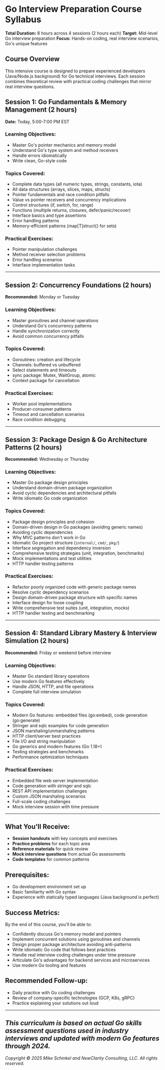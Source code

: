 # Go Interview Preparation Course Syllabus
**Total Duration:** 8 hours across 4 sessions (2 hours each)
**Target:** Mid-level Go interview preparation
**Focus:** Hands-on coding, real interview scenarios, Go's unique features

## Course Overview
This intensive course is designed to prepare experienced developers (Java/Node.js background) for Go technical interviews. Each session combines theoretical review with practical coding challenges that mirror real interview questions.

## Session 1: Go Fundamentals & Memory Management (2 hours)
**Date:** Today, 5:00-7:00 PM EST

### Learning Objectives:
- Master Go's pointer mechanics and memory model
- Understand Go's type system and method receivers
- Handle errors idiomatically
- Write clean, Go-style code

### Topics Covered:
- Complete data types (all numeric types, strings, constants, iota)
- All data structures (arrays, slices, maps, structs)
- Pointer fundamentals and race condition pitfalls
- Value vs pointer receivers and concurrency implications
- Control structures (if, switch, for, range)
- Functions (multiple returns, closures, defer/panic/recover)
- Interface basics and type assertions
- Error handling patterns
- Memory-efficient patterns (map[T]struct{} for sets)

### Practical Exercises:
- Pointer manipulation challenges
- Method receiver selection problems
- Error handling scenarios
- Interface implementation tasks

---

## Session 2: Concurrency Foundations (2 hours)
**Recommended:** Monday or Tuesday

### Learning Objectives:
- Master goroutines and channel operations
- Understand Go's concurrency patterns
- Handle synchronization correctly
- Avoid common concurrency pitfalls

### Topics Covered:
- Goroutines: creation and lifecycle
- Channels: buffered vs unbuffered
- Select statements and timeouts
- sync package: Mutex, WaitGroup, atomic
- Context package for cancellation

### Practical Exercises:
- Worker pool implementations
- Producer-consumer patterns
- Timeout and cancellation scenarios
- Race condition debugging

---

## Session 3: Package Design & Go Architecture Patterns (2 hours)
**Recommended:** Wednesday or Thursday

### Learning Objectives:
- Master Go package design principles
- Understand domain-driven package organization
- Avoid cyclic dependencies and architectural pitfalls
- Write idiomatic Go code organization

### Topics Covered:
- Package design principles and cohesion
- Domain-driven design in Go packages (avoiding generic names)
- Avoiding cyclic dependencies
- Why MVC patterns don't work in Go
- Idiomatic Go project structure (`internal/`, `cmd/`, `pkg/`)
- Interface segregation and dependency inversion
- Comprehensive testing strategies (unit, integration, benchmarks)
- Mock implementations and test utilities
- HTTP handler testing patterns

### Practical Exercises:
- Refactor poorly organized code with generic package names
- Resolve cyclic dependency scenarios
- Design domain-driven package structure with specific names
- Interface design for loose coupling
- Write comprehensive test suites (unit, integration, mocks)
- HTTP handler testing and benchmarking

---

## Session 4: Standard Library Mastery & Interview Simulation (2 hours)
**Recommended:** Friday or weekend before interview

### Learning Objectives:
- Master Go standard library operations
- Use modern Go features effectively
- Handle JSON, HTTP, and file operations
- Complete full interview simulation

### Topics Covered:
- Modern Go features: embedded files (go:embed), code generation (go:generate)
- Stringer and sqlc examples for code generation
- JSON marshaling/unmarshaling patterns
- HTTP client/server best practices
- File I/O and string manipulation
- Go generics and modern features (Go 1.18+)
- Testing strategies and benchmarks
- Performance optimization techniques

### Practical Exercises:
- Embedded file web server implementation
- Code generation with stringer and sqlc
- REST API implementation challenges
- Custom JSON marshaling scenarios
- Full-scale coding challenges
- Mock interview session with time pressure

---

## What You'll Receive:
- **Session handouts** with key concepts and exercises
- **Practice problems** for each topic area
- **Reference materials** for quick review
- **Mock interview questions** from actual Go assessments
- **Code templates** for common patterns

## Prerequisites:
- Go development environment set up
- Basic familiarity with Go syntax
- Experience with statically typed languages (Java background is perfect)

## Success Metrics:
By the end of this course, you'll be able to:
- Confidently discuss Go's memory model and pointers
- Implement concurrent solutions using goroutines and channels
- Design proper package architecture avoiding anti-patterns
- Write idiomatic Go code that follows best practices
- Handle real interview coding challenges under time pressure
- Articulate Go's advantages for backend services and microservices
- Use modern Go tooling and features

## Recommended Follow-up:
- Daily practice with Go coding challenges
- Review of company-specific technologies (GCP, K8s, gRPC)
- Practice explaining your solutions out loud

---

*This curriculum is based on actual Go skills assessment questions used in industry interviews and updated with modern Go features through 2024.*
---
*Copyright © 2025 Mike Schinkel and NewClarity Consulting, LLC. All rights reserved.*
